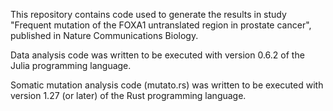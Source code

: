 
This repository contains code used to generate the results in study "Frequent mutation of the FOXA1 untranslated region in prostate cancer", published in Nature Communications Biology.

Data analysis code was written to be executed with version 0.6.2 of the Julia programming language.

Somatic mutation analysis code (mutato.rs) was written to be executed with version 1.27 (or later) of the Rust programming language.
